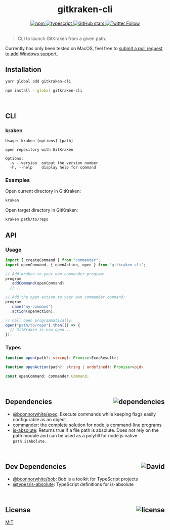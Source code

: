 <div align="center">
  <h1>gitkraken-cli</h1>
  <a href="https://npmjs.com/package/gitkraken-cli">
    <img alt="npm" src="https://img.shields.io/npm/v/gitkraken-cli.svg">
  </a>
  <a href="https://github.com/bconnorwhite/gitkraken-cli">
    <img alt="typescript" src="https://img.shields.io/github/languages/top/bconnorwhite/gitkraken-cli.svg">
  </a>
  <a href="https://github.com/bconnorwhite/gitkraken-cli">
    <img alt="GitHub stars" src="https://img.shields.io/github/stars/bconnorwhite/gitkraken-cli?label=Stars%20Appreciated%21&style=social">
  </a>
  <a href="https://twitter.com/bconnorwhite">
    <img alt="Twitter Follow" src="https://img.shields.io/twitter/follow/bconnorwhite.svg?label=%40bconnorwhite&style=social">
  </a>
</div>

<br />

> CLI to launch GitKraken from a given path.

Currently has only been tested on MacOS, feel free to [submit a pull request to add Windows support.](https://github.com/bconnorwhite/gitkraken-cli)

## Installation

```bash
yarn global add gitkraken-cli
```

```bash
npm install --global gitkraken-cli
```

<br />

## CLI

### kraken

```
Usage: kraken [options] [path]

open repository with GitKraken

Options:
  -v --version  output the version number
  -h, --help    display help for command
```

### Examples

Open current directory in GitKraken:

```bash
kraken 
```

Open target directory in GitKraken:
```bash
kraken path/to/repo
```

## API

### Usage

```ts
import { createCommand } from "commander";
import openCommand, { openAction, open } from "gitkraken-cli";

// Add kraken to your own commander program:
program
  .addCommand(openCommand)
  // ...

// Add the open action to your own commander command:
program
  .name("my-command")
  .action(openAction);

// Call open programmatically:
open("path/to/repo").then(() => {
  // GitKraken is now open...
});
```

### Types

```ts
function open(path?: string): Promise<ExecResult>;

function openAction(path?: string | undefined): Promise<void>

const openCommand: commander.Command;
```

<br />

<h2>Dependencies<img align="right" alt="dependencies" src="https://img.shields.io/david/bconnorwhite/gitkraken-cli.svg"></h2>

- [@bconnorwhite/exec](https://www.npmjs.com/package/@bconnorwhite/exec): Execute commands while keeping flags easily configurable as an object
- [commander](https://www.npmjs.com/package/commander): the complete solution for node.js command-line programs
- [is-absolute](https://www.npmjs.com/package/is-absolute): Returns true if a file path is absolute. Does not rely on the path module and can be used as a polyfill for node.js native `path.isAbolute`.

<br />

<h2>Dev Dependencies<img align="right" alt="David" src="https://img.shields.io/david/dev/bconnorwhite/gitkraken-cli.svg"></h2>

- [@bconnorwhite/bob](https://www.npmjs.com/package/@bconnorwhite/bob): Bob is a toolkit for TypeScript projects
- [@types/is-absolute](https://www.npmjs.com/package/@types/is-absolute): TypeScript definitions for is-absolute

<br />

<h2>License <img align="right" alt="license" src="https://img.shields.io/npm/l/gitkraken-cli.svg"></h2>

[MIT](https://opensource.org/licenses/MIT)
